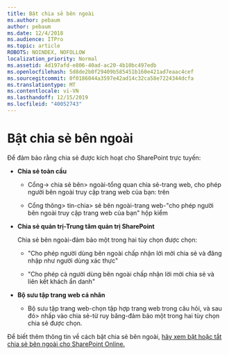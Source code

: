 ```yaml
---
title: Bật chia sẻ bên ngoài
ms.author: pebaum
author: pebaum
ms.date: 12/4/2018
ms.audience: ITPro
ms.topic: article
ROBOTS: NOINDEX, NOFOLLOW
localization_priority: Normal
ms.assetid: 4d197afd-e806-40ad-ac20-4b10bc497edb
ms.openlocfilehash: 5d8de2b0f29409b585451b160e421ad7eaac4cef
ms.sourcegitcommit: 0f0186044a3597e42ad14c32ca58e7224344dcfa
ms.translationtype: MT
ms.contentlocale: vi-VN
ms.lasthandoff: 12/15/2019
ms.locfileid: "40052743"
---
```

# <a name="enable-external-sharing"></a>Bật chia sẻ bên ngoài

 Để đảm bảo rằng chia sẻ được kích hoạt cho SharePoint trực tuyến:
  
- **Chia sẻ toàn cầu**
    
  - Cổng-\> chia sẻ bên\> ngoài-tổng quan chia sẻ-trang web, cho phép người bên ngoài truy cập trang web của bạn: trên
    
  - Cổng thông\> tin-chia\> sẻ bên ngoài-trang web-"cho phép người bên ngoài truy cập trang web của bạn" hộp kiểm
    
- **Chia sẻ quản trị-Trung tâm quản trị SharePoint**
    
    Chia sẻ bên ngoài-đảm bảo một trong hai tùy chọn được chọn:
    
  - "Cho phép người dùng bên ngoài chấp nhận lời mời chia sẻ và đăng nhập như người dùng xác thực"
    
  - "Cho phép cả người dùng bên ngoài chấp nhận lời mời chia sẻ và liên kết khách ẩn danh"
    
- **Bộ sưu tập trang web cá nhân**
    
  - Bộ sưu tập trang web-chọn tập hợp trang web trong câu hỏi, và sau đó\> nhấp vào chia sẻ-từ ruy băng-đảm bảo một trong hai tùy chọn chia sẻ được chọn.
    
Để biết thêm thông tin về cách bật chia sẻ bên ngoài, [hãy xem bật hoặc tắt chia sẻ bên ngoài cho SharePoint Online.](https://go.microsoft.com/fwlink/?linkid=2047681&amp;clcid=0x409)
  

